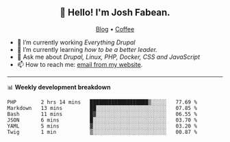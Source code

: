 <h2 align="center">👋 Hello! I'm Josh Fabean.</h2>
<p align="center">
  <a href="https://joshfabean.com">Blog</a> •
  <a href="https://www.buymeacoffee.com/LSxne6Yr4">Coffee</a>
</p>

- 🔭 I’m currently working *Everything Drupal*
- 🌱 I’m currently learning *how to be a better leader.*
- 💬 Ask me about *Drupal, Linux, PHP, Docker, CSS and JavaScript*
- 📫 How to reach me: [email from my website](https://joshfabean.com).

-------

📊 **Weekly development breakdown**
<!--START_SECTION:waka-->

```text
PHP        2 hrs 14 mins   ███████████████████▒░░░░░   77.69 %
Markdown   13 mins         ██░░░░░░░░░░░░░░░░░░░░░░░   07.85 %
Bash       11 mins         █▓░░░░░░░░░░░░░░░░░░░░░░░   06.55 %
JSON       6 mins          █░░░░░░░░░░░░░░░░░░░░░░░░   03.70 %
YAML       5 mins          ▓░░░░░░░░░░░░░░░░░░░░░░░░   03.20 %
Twig       1 min           ▒░░░░░░░░░░░░░░░░░░░░░░░░   00.87 %
```

<!--END_SECTION:waka-->

<!--
**fabean/fabean** is a ✨ _special_ ✨ repository because its `README.md` (this file) appears on your GitHub profile.

Here are some ideas to get you started:

- 🔭 I’m currently working on ...
- 🌱 I’m currently learning ...
- 👯 I’m looking to collaborate on ...
- 🤔 I’m looking for help with ...
- 💬 Ask me about ...
- 📫 How to reach me: ...
- 😄 Pronouns: ...
- ⚡ Fun fact: ...
-->
